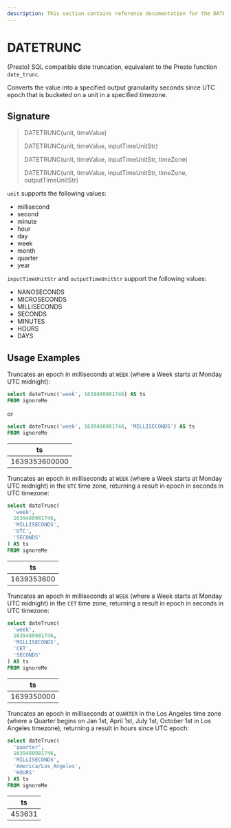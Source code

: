 ```yaml
---
description: This section contains reference documentation for the DATETRUNC function.
---
```


# DATETRUNC

(Presto) SQL compatible date truncation, equivalent to the Presto function `date_trunc`.

Converts the value into a specified output granularity seconds since UTC epoch that is bucketed on a unit in a specified timezone.

## Signature

> DATETRUNC(unit, timeValue)
>
> DATETRUNC(unit, timeValue, inputTimeUnitStr)
>
> DATETRUNC(unit, timeValue, inputTimeUnitStr, timeZone)
>
> DATETRUNC(unit, timeValue, inputTimeUnitStr, timeZone, outputTimeUnitStr)

`unit` supports the following values:

* millisecond
* second
* minute
* hour
* day
* week
* month
* quarter
* year

`inputTimeUnitStr` and `outputTimeUnitStr` support the following values:

* NANOSECONDS
* MICROSECONDS
* MILLISECONDS
* SECONDS
* MINUTES
* HOURS
* DAYS

## Usage Examples

Truncates an epoch in milliseconds at `WEEK` (where a Week starts at Monday UTC midnight):

```sql
select dateTrunc('week', 1639480981746) AS ts
FROM ignoreMe
```

or

```sql
select dateTrunc('week', 1639480981746, 'MILLISECONDS') AS ts
FROM ignoreMe
```

| ts            |
| ------------- |
| 1639353600000 |

Truncates an epoch in milliseconds at `WEEK` (where a Week starts at Monday UTC midnight) in the `UTC` time zone, returning a result in epoch in seconds in UTC timezone:

```sql
select dateTrunc(
  'week', 
  1639480981746, 
  'MILLISECONDS', 
  'UTC', 
  'SECONDS'
) AS ts
FROM ignoreMe
```

| ts         |
| ---------- |
| 1639353600 |

Truncates an epoch in milliseconds at `WEEK` (where a Week starts at Monday UTC midnight) in the `CET` time zone, returning a result in epoch in seconds in UTC timezone:

```sql
select dateTrunc(
  'week', 
  1639480981746, 
  'MILLISECONDS', 
  'CET', 
  'SECONDS'
) AS ts
FROM ignoreMe
```

| ts         |
| ---------- |
| 1639350000 |

Truncates an epoch in milliseconds at `QUARTER` in the Los Angeles time zone (where a Quarter begins on Jan 1st, April 1st, July 1st, October 1st in Los Angeles timezone), returning a result in hours since UTC epoch:

```sql
select dateTrunc(
  'quarter', 
  1639480981746, 
  'MILLISECONDS', 
  'America/Los_Angeles', 
  'HOURS'
) AS ts
FROM ignoreMe
```

| ts     |
| ------ |
| 453631 |
